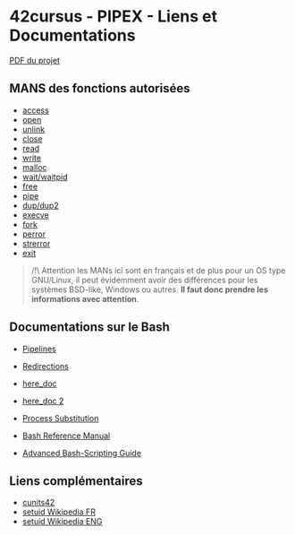 <!--

	LINKS.md

	By: xbeheydt <xavier.beheydt@gmail.com>

	Created: 2022/02/17

-->
# 42cursus - PIPEX - Liens et Documentations

[PDF du projet](./fr.subject-pipex.pdf)

## MANS des fonctions autorisées

- [access](http://manpagesfr.free.fr/man/man2/access.2.html)
- [open](http://manpagesfr.free.fr/man/man2/open.2.html)
- [unlink](http://manpagesfr.free.fr/man/man2/unlink.2.html)
- [close](http://manpagesfr.free.fr/man/man2/close.2.html)
- [read](http://manpagesfr.free.fr/man/man2/read.2.html)
- [write](http://manpagesfr.free.fr/man/man2/write.2.html)
- [malloc](http://manpagesfr.free.fr/man/man3/malloc.3.html)
- [wait/waitpid](http://manpagesfr.free.fr/man/man2/wait.2.html)
- [free](http://manpagesfr.free.fr/man/man1/free.1.html)
- [pipe](http://manpagesfr.free.fr/man/man2/pipe.2.html)
- [dup/dup2](http://manpagesfr.free.fr/man/man2/dup.2.html)
- [execve](http://manpagesfr.free.fr/man/man2/execve.2.html)
- [fork](http://manpagesfr.free.fr/man/man2/fork.2.html)
- [perror](http://manpagesfr.free.fr/man/man3/perror.3.html)
- [strerror](http://manpagesfr.free.fr/man/man3/strerror.3.html)
- [exit](http://manpagesfr.free.fr/man/man3/exit.3.html)

> /!\ Attention les MANs ici sont en français et de plus pour un OS type
> GNU/Linux, il peut évidemment avoir des différences pour les systèmes
> BSD-like, Windows ou autres.
> **Il faut donc prendre les informations avec attention**.

## Documentations sur le Bash

- [Pipelines](https://www.gnu.org/software/bash/manual/bash.html#Pipelines)
- [Redirections](https://www.gnu.org/software/bash/manual/bash.html#Redirections)
- [here_doc](https://www.gnu.org/software/bash/manual/bash.html#Here-Documents)
- [here_doc 2](https://tldp.org/LDP/abs/html/here-docs.html)
- [Process Substitution](https://tldp.org/LDP/abs/html/process-sub.html)

- [Bash Reference Manual](https://www.gnu.org/software/bash/manual/bash.html)
- [Advanced Bash-Scripting Guide](https://tldp.org/LDP/abs/html/)

## Liens complémentaires

- [cunits42](https://github.com/xbeheydt/cunits42/docs/SUMMARY.md)
- [setuid Wikipedia FR](https://fr.wikipedia.org/wiki/Setuid)
- [setuid Wikipedia ENG](https://en.wikipedia.org/wiki/Setuid)

